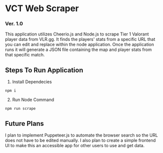 # VCT Web Scraper

### Ver. 1.0

This application utilizes Cheerio.js and Node.js to scrape Tier 1 Valorant player data from VLR.gg. It 
finds the players' stats from a specific URL that you can edit and replace within the node application.
Once the application runs it will generate a JSON file containing the map and player stats from that 
specific match. 

## Steps To Run Application

1. Install Dependecies
```
npm i
```

2. Run Node Command
```
npm run scrape
```

## Future Plans

I plan to implement Puppeteer.js to automate the browser search so the URL does not have to be edited manually.
I also plan to create a simple frontend UI to make this an accessible app for other users to use and get data. 
